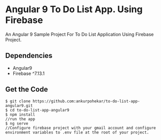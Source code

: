 # Angular 9 To Do List App. Using Firebase
An Angular 9 Sample Project For To Do List Application Using Firebase Project.

## Dependencies
- Angular9
- Firebase ^7.13.1

## Get the Code

```
$ git clone https://github.com:ankurpohekar/to-do-list-app-angular9.git
$ cd to-do-list-app-angular9
$ npm install
//run the app
$ ng serve
//Configure firebase project with your gmail account and configure environment variables to .env file at the root of your project.
```
